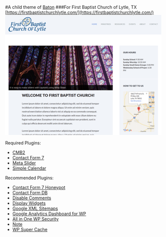#A child theme of [Baton](https://wordpress.org/themes/baton/)
###For First Baptist Church of Lytle, TX
[https://firstbaptistchurchlytle.com/](https://firstbaptistchurchlytle.com/)
![screenshot](screenshot.png)

Required Plugins:
- [CMB2](https://wordpress.org/plugins/cmb2/)
- [Contact Form 7](https://wordpress.org/plugins/contact-form-7/)
- [Meta Slider](https://wordpress.org/plugins/ml-slider/)
- [Simple Calendar](https://wordpress.org/plugins/google-calendar-events/)

Recommended Plugins:
- [Contact Form 7 Honeypot](https://wordpress.org/plugins/contact-form-7-honeypot/)
- [Contact Form DB](https://wordpress.org/plugins/contact-form-7-to-database-extension/)
- [Disable Comments](https://wordpress.org/plugins/disable-comments/)
- [Display Widgets](https://wordpress.org/plugins/display-widgets/)
- [Google XML Sitemaps](https://wordpress.org/plugins/google-sitemap-generator/)
- [Google Analytics Dashboard for WP](https://wordpress.org/plugins/google-analytics-dashboard-for-wp/)
- [All in One WP Security](https://wordpress.org/plugins/all-in-one-wp-security-and-firewall/)
- [Note](https://wordpress.org/plugins/note/)
- [WP Super Cache](https://wordpress.org/plugins/wp-super-cache/)
